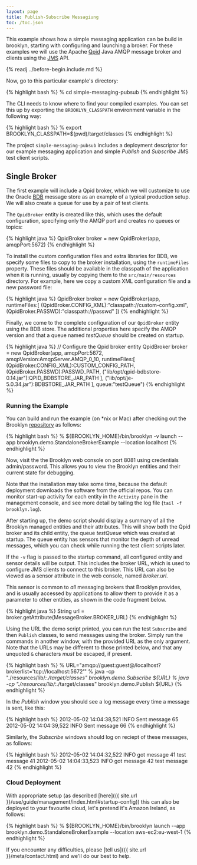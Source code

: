 ```yaml
---
layout: page
title: Publish-Subscribe Messagiung
toc: /toc.json
---
```


This example shows how a simple messaging application can be build
in brooklyn, starting with configuring and launching a broker. For
these examples we will use the Apache [Qpid](http://qpid.apache.org/)
Java AMQP message broker and clients using the
[JMS](http://docs.oracle.com/javaee/6/tutorial/doc/bnceh.html) API.

{% readj ../before-begin.include.md %}

Now, go to this particular example's directory:

{% highlight bash %}
% cd simple-messaging-pubsub
{% endhighlight %}

The CLI needs to know where to find your compiled examples. You can set this up by exporting
the ``BROOKLYN_CLASSPATH`` environment variable in the following way:

{% highlight bash %}
% export BROOKLYN_CLASSPATH=$(pwd)/target/classes
{% endhighlight %}

The project ``simple-messaging-pubsub`` includes a deployment
descriptor for our example messaging application and simple _Publish_
and _Subscribe_ JMS test client scripts.

## Single Broker

The first example will include a Qpid broker, which we will customize
to use the Oracle [BDB](http://www.oracle.com/technetwork/products/berkeleydb/overview/index.html)
message store as an example of a typical production setup. We will
also create a queue for use by a pair of test clients.

The ``QpidBroker`` entity is created like this, which uses the
default configuration, specifying only the AMQP port and creates
no queues or topics:

{% highlight java %}
QpidBroker broker = new QpidBroker(app, amqpPort:5672)
{% endhighlight %}

To install the custom configuration files and extra libraries for
BDB, we specify some files to copy to the broker installation, using
the ``runtimeFiles`` property. These files should be available in
the classpath of the application when it is running, usually by
copying them to the ``src/main/resources`` directory. For example,
here we copy a custom XML configuration file and a new password
file:

{% highlight java %}
QpidBroker broker = new QpidBroker(app,
        runtimeFiles:[ (QpidBroker.CONFIG_XML):"classpath://custom-config.xml",
                       (QpidBroker.PASSWD):"classpath://passwd" ])
{% endhighlight %}

Finally, we come to the complete configuration of our ``QpidBroker``
entity using the BDB store. The additional properties here specify
the AMQP version and that a queue named _testQueue_ should be created
on startup.

{% highlight java %}
// Configure the Qpid broker entity
QpidBroker broker = new QpidBroker(app,
        amqpPort:5672,
        amqpVersion:AmqpServer.AMQP_0_10,
        runtimeFiles:[ (QpidBroker.CONFIG_XML):CUSTOM_CONFIG_PATH,
                       (QpidBroker.PASSWD):PASSWD_PATH,
                       ("lib/opt/qpid-bdbstore-0.14.jar"):QPID_BDBSTORE_JAR_PATH ],
                       ("lib/opt/je-5.0.34.jar"):BDBSTORE_JAR_PATH ],
        queue:"testQueue")
{% endhighlight %}

### Running the Example

You can build and run the example (on *nix or Mac) after checking
out the Brooklyn [repository](https://www.github.com/brooklyncentral/brooklyn)
as follows:

{% highlight bash %}
% ${BROOKLYN_HOME}/bin/brooklyn -v launch --app brooklyn.demo.StandaloneBrokerExample --location localhost
{% endhighlight %}

Now, visit the the Brooklyn web console on port 8081 using credentials
admin/password.  This allows you to view the Brooklyn entities and
their current state for debugging.

Note that the installation may take some time, because the default
deployment downloads the software from the official repos.  You can
monitor start-up activity for each entity in the ``Activity`` pane
in the management console, and see more detail by tailing the log
file (``tail -f brooklyn.log``).

After starting up, the demo script should display a summary of all
the Brooklyn managed entities and their attributes. This will show
both the Qpid broker and its child entity, the queue _testQueue_
which was created at startup. The queue entity has sensors that
monitor the depth of unread messages, which you can check while
running the test client scripts later.

If the ``-v`` flag is passed to the startup command, all configured
entity and sensor details will be output. This includes the broker URL,
which is used to configure JMS clients to connect to this broker.
This URL can also be viewed as a sensor attribute in the web console,
named _broker.url_.

This sensor is common to _all_ messaging brokers that Brooklyn
provides, and is usually accessed by applications to allow them to
provide it as a parameter to other entities, as shown in the code
fragment below.

{% highlight java %}
String url = broker.getAttribute(MessageBroker.BROKER_URL)
{% endhighlight %}

Using the URL the demo script printed, you can run the test ``Subscribe``
and then ``Publish`` classes, to send messages using the broker. Simply
run the commands in another window, with the provided URL as the
only argument. Note that the URLs may be different to those printed
below, and that any unquoted ``&`` characters *must* be escaped,
if present.

{% highlight bash %}
% URL="amqp://guest:guest@/localhost?brokerlist='tcp://localhost:5672'"
% java -cp "./resources/lib/*:./target/classes" brooklyn.demo.Subscribe ${URL}
% java -cp "./resources/lib/*:./target/classes" brooklyn.demo.Publish ${URL}
{% endhighlight %}

In the _Publish_ window you should see a log message every time a
message is sent, like this:

{% highlight bash %}
2012-05-02 14:04:38,521 INFO  Sent message 65
2012-05-02 14:04:39,522 INFO  Sent message 66
{% endhighlight %}

Similarly, the _Subscribe_ windows should log on reciept of these
messages, as follows:

{% highlight bash %}
2012-05-02 14:04:32,522 INFO  got message 41 test message 41
2012-05-02 14:04:33,523 INFO  got message 42 test message 42
{% endhighlight %}

### Cloud Deployment

With appropriate setup (as described
[here]({{ site.url }}/use/guide/management/index.html#startup-config))
this can also be deployed to your favourite cloud, let's pretend
it's Amazon Ireland, as follows:

{% highlight bash %}
% ${BROOKLYN_HOME}/bin/brooklyn launch --app brooklyn.demo.StandaloneBrokerExample --location aws-ec2:eu-west-1
{% endhighlight %}

If you encounter any difficulties, please
[tell us]({{ site.url }}/meta/contact.html) and we'll do our best
to help.
